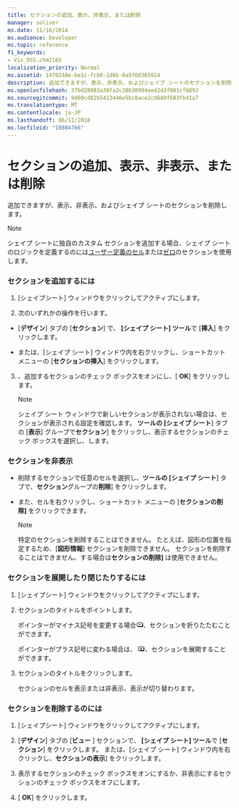 ```yaml
---
title: セクションの追加、表示、非表示、または削除
manager: soliver
ms.date: 11/16/2014
ms.audience: Developer
ms.topic: reference
f1_keywords:
- Vis_DSS.chm2165
localization_priority: Normal
ms.assetid: 1470248e-be1c-fcb0-1d6b-0a5f60365924
description: 追加できますが、表示、非表示、およびシェイプ シートのセクションを削除します。
ms.openlocfilehash: 37bd28083a38fa2c38630994ee42d3f001cf6893
ms.sourcegitcommit: 9d60cd82b5413446e5bc8ace2cd689f683fb41a7
ms.translationtype: MT
ms.contentlocale: ja-JP
ms.lasthandoff: 06/11/2018
ms.locfileid: "19804766"
---
```

# <a name="add-show-hide-or-delete-a-section"></a>セクションの追加、表示、非表示、または削除

追加できますが、表示、非表示、およびシェイプ シートのセクションを削除します。
  
> [!NOTE]
> シェイプ シートに独自のカスタム セクションを追加する場合、シェイプ シートのロジックを定義するのには[ユーザー定義のセル](user-defined-cells-section.md)または[ゼロ](scratch-section.md)のセクションを使用します。 
  
### <a name="to-add-a-section"></a>セクションを追加するには

1. [シェイプシート] ウィンドウをクリックしてアクティブにします。
    
2. 次のいずれかの操作を行います。
    
  - [**デザイン**] タブの [**セクション**] で、 **[シェイプ シート] ツール**で [**挿入**] をクリックします。
    
  - または、[シェイプ シート] ウィンドウ内を右クリックし、ショートカット メニューの [**セクションの挿入**] をクリックします。 
    
3. 、追加するセクションのチェック ボックスをオンにし、[ **OK**] をクリックします。
    
    > [!NOTE]
    >  シェイプ シート ウィンドウで新しいセクションが表示されない場合は、セクションが表示される設定を確認します。 **ツールの [シェイプ シート**] タブの [**表示**] グループで**セクション**] をクリックし、表示するセクションのチェック ボックスを選択し、します。 
  
### <a name="to-show-or-hide-sections"></a>セクションを非表示

- 削除するセクションで任意のセルを選択し、**ツールの [シェイプ シート**] タブで、**セクション**グループの**削除**] をクリックします。
    
- また、セルを右クリックし、ショートカット メニューの [**セクションの削除]** をクリックできます。 
    
    > [!NOTE]
    >  特定のセクションを削除することはできません。 たとえば、図形の位置を指定するため、[**図形情報**] セクションを削除できません。 セクションを削除することはできません、する場合は**セクションの削除]** は使用できません。 
  
### <a name="to-collapse-or-expand-a-section"></a>セクションを展開したり閉じたりするには

1. [シェイプシート] ウィンドウをクリックしてアクティブにします。
    
2. セクションのタイトルをポイントします。
    
    ポインターがマイナス記号を変更する場合![](media/IC_SSMinus_ZA07645855.gif)、セクションを折りたたむことができます。
    
    ポインターがプラス記号に変わる場合は、 ![](media/IC_SSPlus_ZA07645856.gif)、セクションを展開することができます。
    
3. セクションのタイトルをクリックします。
    
    セクションのセルを表示または非表示、表示が切り替わります。
    
### <a name="to-delete-a-section"></a>セクションを削除するのには

1. [シェイプシート] ウィンドウをクリックしてアクティブにします。
    
2. [**デザイン**] タブの [**ビュー** ] セクションで、 **[シェイプ シート] ツール**で [**セクション**] をクリックします。 または、[シェイプ シート] ウィンドウ内を右クリックし、**セクションの表示**] をクリックします。
    
3. 表示するセクションのチェック ボックスをオンにするか、非表示にするセクションのチェック ボックスをオフにします。
    
4. [ **OK**] をクリックします。
    


